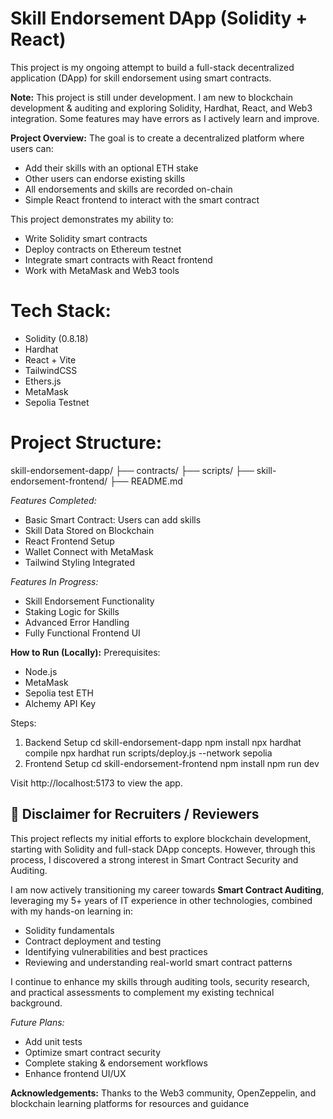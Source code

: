 # Skill Endorsement DApp (Solidity + React)

 This project is my ongoing attempt to build a full-stack decentralized application (DApp) for skill endorsement using smart contracts.

 **Note:** This project is still under development. I am new to blockchain development & auditing and exploring Solidity, Hardhat, React, and Web3 integration. Some features may have errors as I actively learn and improve.

 **Project Overview:**
 The goal is to create a decentralized platform where users can:
 - Add their skills with an optional ETH stake
 - Other users can endorse existing skills
 - All endorsements and skills are recorded on-chain
 - Simple React frontend to interact with the smart contract

 This project demonstrates my ability to:
 - Write Solidity smart contracts
 - Deploy contracts on Ethereum testnet
 - Integrate smart contracts with React frontend
 - Work with MetaMask and Web3 tools

 # Tech Stack:
 - Solidity (0.8.18)
 - Hardhat
 - React + Vite
 - TailwindCSS
 - Ethers.js
 - MetaMask
 - Sepolia Testnet

 # Project Structure:
 skill-endorsement-dapp/
 ├── contracts/
 ├── scripts/
 ├── skill-endorsement-frontend/
 ├── README.md

 *Features Completed:*
 - Basic Smart Contract: Users can add skills
 - Skill Data Stored on Blockchain
 - React Frontend Setup
 - Wallet Connect with MetaMask
 - Tailwind Styling Integrated

 *Features In Progress:*
 - Skill Endorsement Functionality
 - Staking Logic for Skills
 - Advanced Error Handling
 - Fully Functional Frontend UI

**How to Run (Locally):**
 Prerequisites:
 - Node.js
 - MetaMask
 - Sepolia test ETH
 - Alchemy API Key

 Steps:
 1. Backend Setup
   cd skill-endorsement-dapp
   npm install
   npx hardhat compile
   npx hardhat run scripts/deploy.js --network sepolia
 2. Frontend Setup
   cd skill-endorsement-frontend
   npm install
   npm run dev

 Visit http://localhost:5173 to view the app.

 ## 🌟 Disclaimer for Recruiters / Reviewers

This project reflects my initial efforts to explore blockchain development, starting with Solidity and full-stack DApp concepts. However, through this process, I discovered a strong interest in Smart Contract Security and Auditing.

I am now actively transitioning my career towards **Smart Contract Auditing**, leveraging my 5+ years of IT experience in other technologies, combined with my hands-on learning in:

- Solidity fundamentals  
- Contract deployment and testing  
- Identifying vulnerabilities and best practices  
- Reviewing and understanding real-world smart contract patterns  

I continue to enhance my skills through auditing tools, security research, and practical assessments to complement my existing technical background.

*Future Plans:*
- Add unit tests
- Optimize smart contract security
- Complete staking & endorsement workflows
- Enhance frontend UI/UX

 **Acknowledgements:**
 Thanks to the Web3 community, OpenZeppelin, and blockchain learning platforms for resources and
 guidance